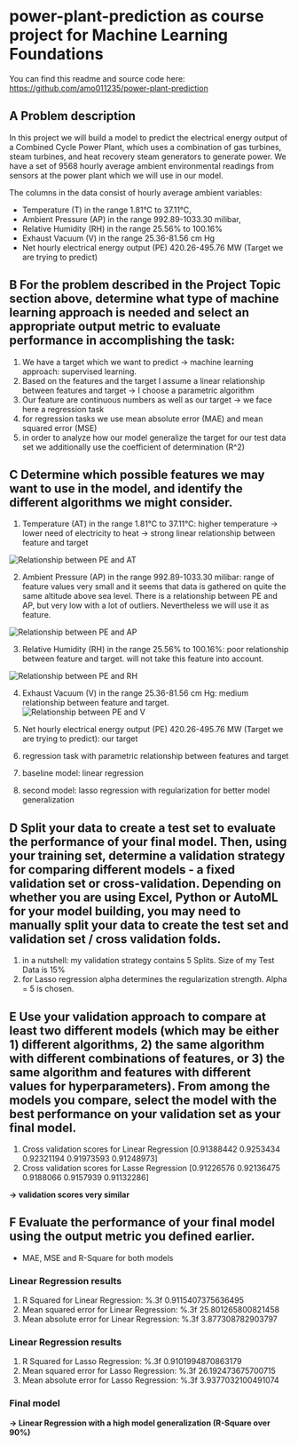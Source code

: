 # power-plant-prediction as course project for Machine Learning Foundations
You can find this readme and source code here: https://github.com/amo011235/power-plant-prediction

## A Problem description
In this project we will build a model to predict the electrical energy output of a Combined Cycle Power Plant, which uses a combination of gas turbines, steam turbines, and heat recovery steam generators to generate power.  We have a set of 9568 hourly average ambient environmental readings from sensors at the power plant which we will use in our model.

The columns in the data consist of hourly average ambient variables:
- Temperature (T) in the range 1.81°C to 37.11°C,
- Ambient Pressure (AP) in the range 992.89-1033.30 milibar,
- Relative Humidity (RH) in the range 25.56% to 100.16%
- Exhaust Vacuum (V) in the range 25.36-81.56 cm Hg
- Net hourly electrical energy output (PE) 420.26-495.76 MW (Target we are trying to predict)



## B For the problem described in the Project Topic section above, determine what type of machine learning approach is needed and select an appropriate output metric to evaluate performance in accomplishing the task:

1. We have a target which we want to predict -> machine learning approach: supervised learning.
2. Based on the features and the target I assume a linear relationship between features and target -> I choose a parametric algorithm
3. Our feature are continuous numbers as well as our target -> we face here a regression task
4. for regression tasks we use mean absolute error (MAE) and mean squared error (MSE)
5. in order to analyze how our model generalize the target for our test data set we additionally use the coefficient of determination (R^2)

## C Determine which possible features we may want to use in the model, and identify the different algorithms we might consider.

1. Temperature (AT) in the range 1.81°C to 37.11°C: higher temperature -> lower need of electricity to heat -> strong linear relationship between feature and target 

![Relationship between PE and AT](https://github.com/amo011235/power-plant-prediction/blob/main/data/AT-PE.png?raw=true)

2. Ambient Pressure (AP) in the range 992.89-1033.30 milibar: range of feature values very small and it seems that data is gathered on quite the same altitude above sea level. There is a relationship between PE and AP, but very low with a lot of outliers. Nevertheless we will use it as feature.

![Relationship between PE and AP](https://github.com/amo011235/power-plant-prediction/blob/main/data/AP-PE.png?raw=true)

3. Relative Humidity (RH) in the range 25.56% to 100.16%: poor relationship between feature and target. will not take this feature into account.

![Relationship between PE and RH](https://github.com/amo011235/power-plant-prediction/blob/main/data/RH-PE.png?raw=true)

4. Exhaust Vacuum (V) in the range 25.36-81.56 cm Hg: medium relationship between feature and target. 
![Relationship between PE and V](https://github.com/amo011235/power-plant-prediction/blob/main/data/V-PE.png?raw=true)

5. Net hourly electrical energy output (PE) 420.26-495.76 MW (Target we are trying to predict): our target

6. regression task with parametric relationship between features and target
7. baseline model: linear regression
8. second model: lasso regression with regularization for better model generalization


## D Split your data to create a test set to evaluate the performance of your final model.  Then, using your training set, determine a validation strategy for comparing different models - a fixed validation set or cross-validation. Depending on whether you are using Excel, Python or AutoML for your model building, you may need to manually split your data to create the test set and validation set / cross validation folds.
1. in a nutshell: my validation strategy contains 5 Splits. Size of my Test Data is 15%
2. for Lasso regression alpha determines the regularization strength. Alpha = 5 is chosen.

## E Use your validation approach to compare at least two different models (which may be either 1) different algorithms, 2) the same algorithm with different combinations of features, or 3) the same algorithm and features with different values for hyperparameters).  From among the models you compare, select the model with the best performance on your validation set as your final model.
1. Cross validation scores for Linear Regression [0.91388442 0.9253434  0.92321194 0.91973593 0.91248973]
2. Cross validation scores for Lasse Regression [0.91226576 0.92136475 0.9188066  0.9157939  0.91132286] 

**-> validation scores very similar**

## F Evaluate the performance of your final model using the output metric you defined earlier.  
- MAE, MSE and R-Square for both models
### Linear Regression results
1. R Squared for Linear Regression: %.3f 0.9115407375636495
2. Mean squared error for Linear Regression: %.3f 25.801265800821458
3. Mean absolute error for Linear Regression: %.3f 3.877308782903797
### Linear Regression results
1. R Squared for Lasso Regression: %.3f 0.9101994870863179
2. Mean squared error for Lasso Regression: %.3f 26.192473675700715
3. Mean absolute error for Lasso Regression: %.3f 3.9377032100491074
### Final model
**-> Linear Regression with a high model generalization (R-Square over 90%)**


